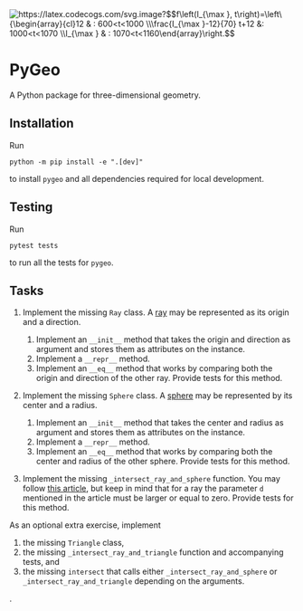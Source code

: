 


<!-- 

<script type="text/javascript" async
src="http://cdnjs.cloudflare.com/ajax/libs/mathjax/2.7.2/MathJax.js? 
config=TeX-MML-AM_CHTML"
</script>

This is commented out. -->



<img src="https://latex.codecogs.com/svg.image?$$f\left(I_{\max&space;},&space;t\right)=\left\{\begin{array}{cl}12&space;&&space;:&space;600<t<1000&space;\\\frac{I_{\max&space;}-12}{70}&space;t&plus;12&space;&:&space;1000<t<1070&space;\\I_{\max&space;}&space;&&space;:&space;1070<t<1160\end{array}\right.$$" title="https://latex.codecogs.com/svg.image?$$f\left(I_{\max }, t\right)=\left\{\begin{array}{cl}12 & : 600<t<1000 \\\frac{I_{\max }-12}{70} t+12 &: 1000<t<1070 \\I_{\max } & : 1070<t<1160\end{array}\right.$$" />


PyGeo
=====

A Python package for three-dimensional geometry.


Installation
------------

Run
```
python -m pip install -e ".[dev]"
```
to install `pygeo` and all dependencies required for local development.


Testing
-------

Run
```
pytest tests
```
to run all the tests for `pygeo`.


Tasks
-----

1. Implement the missing `Ray` class. A [ray](https://en.wikipedia.org/wiki/Line_(geometry)#Ray) may be represented as its origin and a direction.

   1. Implement an `__init__` method that takes the origin and direction as argument and stores them as attributes on the instance.
   1. Implement a `__repr__` method.
   1. Implement an `__eq__` method that works by comparing both the origin and direction of the other ray. Provide tests for this method.

1. Implement the missing `Sphere` class. A [sphere](https://en.wikipedia.org/wiki/Sphere) may be represented by its center and a radius.

   1. Implement an `__init__` method that takes the center and radius as argument and stores them as attributes on the instance.
   1. Implement a `__repr__` method.
   1. Implement an `__eq__` method that works by comparing both the center and radius of the other sphere. Provide tests for this method.

1. Implement the missing `_intersect_ray_and_sphere` function. You may follow [this article](https://en.wikipedia.org/wiki/Line%E2%80%93sphere_intersection), but keep in mind that for a ray the parameter `d` mentioned in the article must be larger or equal to zero. Provide tests for this method.

As an optional extra exercise, implement

1. the missing `Triangle` class,
1. the missing `_intersect_ray_and_triangle` function and accompanying tests, and
1. the missing `intersect` that calls either `_intersect_ray_and_sphere` or `_intersect_ray_and_triangle` depending on the arguments.









.
